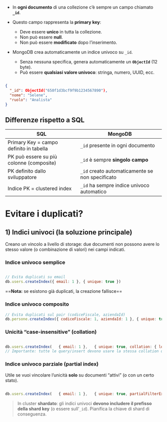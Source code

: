 - In **ogni documento** di una collezione c’è sempre un campo chiamato **`_id`**.

- Questo campo rappresenta la **primary key**:
    - Deve essere **unico** in tutta la collezione.
    - Non può essere **null**.  
    - Non può essere **modificato** dopo l’inserimento.    

- MongoDB crea automaticamente un indice univoco su `_id`.
	- Senza nessuna specifica, genera automaticamente un **`ObjectId`** (12 byte).
	- Può essere **qualsiasi valore univoco**: stringa, numero, UUID, ecc.


``` json

{
  "_id": ObjectId("650f1d3bcf9f9b1234567890"),
  "nome": "Selene",
  "ruolo": "Analista"
}

```

## Differenze rispetto a SQL

|**SQL**|**MongoDB**|
|---|---|
|Primary Key = campo definito in tabella|`_id` presente in ogni documento|
|PK può essere su più colonne (composite)|`_id` è sempre **singolo campo**|
|PK definito dallo sviluppatore|`_id` creato automaticamente se non specificato|
|Indice PK = clustered index|`_id` ha sempre indice univoco automatico|

# Evitare i duplicati?

## 1) Indici univoci (la soluzione principale)

Creano un vincolo a livello di storage: due documenti non possono avere lo stesso valore (o combinazione di valori) nei campi indicati.

### Indice univoco semplice

``` js

// Evita duplicati su email 
db.users.createIndex({ email: 1 }, { unique: true })

```

==**Nota:** se esistono già duplicati, la creazione fallisce==

### Indice univoco composito

``` js
// Evita duplicati sul pair (codiceFiscale, aziendaId)
db.persone.createIndex({ codiceFiscale: 1, aziendaId: 1 }, { unique: true })

```

### Unicità “case-insensitive” (collation)

``` js

db.users.createIndex(   { email: 1 },   { unique: true, collation: { locale: "it", strength: 2 } } // strength 2 = case-insensitive ) 
// Importante: tutte le query/insert devono usare la stessa collation quando serve confrontare/validare

```

### Indice univoco parziale (partial index)

Utile se vuoi vincolare l’unicità **solo** su documenti “attivi” (o con un certo stato).

``` js 

db.users.createIndex(   { email: 1 },   { unique: true, partialFilterExpression: { attivo: true } } )

```


> In cluster **shardato**: gli indici univoci **devono includere il prefisso della shard key** (o essere sull’`_id`). Pianifica la chiave di shard di conseguenza.

